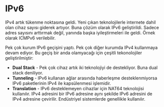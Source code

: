 # IPv6

IPv4 artık tükenme noktasına geldi. Yeni çıkan teknolojilerle internete dahil olan cihaz sayısı giderek artıyor. Buna çözüm olarak IPv6 geliştirildi. Sadece adres sayısını arttırmak değil, yanında başka iyileştirmeleri ile geldi. Örnek olarak ICMPv6 verilebilir.

Pek çok kurum IPv6 geçişini yaptı. Pek çok diğer kurumda IPv4 kullanmaya devam ediyor. Bu geçiş bir anda olamyacağı için çeşitli tekonolojiler geliştirilmiştir:
- **Dual Stack** - Pek çok cihaz artık iki teknolojiyi de destekliyor. Buna dual stack deniliyor.
- **Tunneling** - IPv6 kullanan ağlar arasında haberleşme desteklenmiyorsa IPv6 paketlerinin IPv4 ile kapsülenmesi işlemidir.
- **Translation** - IPv6 desteklemeyen cihazlar için NAT64 teknolojisi kullanılır. IPv4 adresini bir IPv6 adresine aynı şekilde IPv6 adresini de IPv4 adresine çevirilir. Endüstriyel sistemlerde genellikle kullanılır. 


